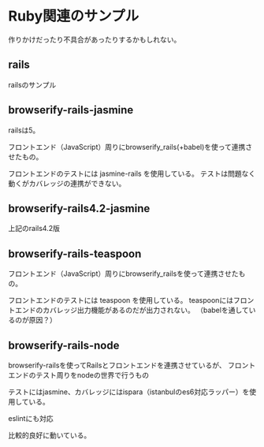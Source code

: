 # Ruby関連のサンプル

作りかけだったり不具合があったりするかもしれない。

## rails

railsのサンプル


## browserify-rails-jasmine

railsは5。

フロントエンド（JavaScript）周りにbrowserify_rails(+babel)を使って連携させたもの。

フロントエンドのテストには jasmine-rails を使用している。
テストは問題なく動くがカバレッジの連携ができない。

## browserify-rails4.2-jasmine

上記のrails4.2版

## browserify-rails-teaspoon

フロントエンド（JavaScript）周りにbrowserify_railsを使って連携させたもの。

フロントエンドのテストには teaspoon を使用している。
teaspoonにはフロントエンドのカバレッジ出力機能があるのだが出力されない。
（babelを通しているのが原因？）

## browserify-rails-node

browserify-railsを使ってRailsとフロントエンドを連携させているが、
フロントエンドのテスト周りをnodeの世界で行うもの

テストにはjasmine、カバレッジにはispara（istanbulのes6対応ラッパー）を使用している。

eslintにも対応

比較的良好に動いている。
